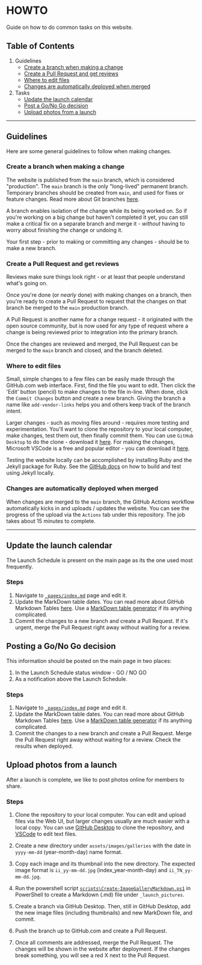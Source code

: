 # HOWTO

Guide on how to do common tasks on this website.

## Table of Contents

1. Guidelines
    - [Create a branch when making a change](#create-a-branch-when-making-a-change)
    - [Create a Pull Request and get reviews](#create-a-pull-request-and-get-reviews)
    - [Where to edit files](#where-to-edit-files)
    - [Changes are automatically deployed when merged](#changes-are-automatically-deployed-when-merged)
2. Tasks
    - [Update the launch calendar](#update-the-launch-calendar)
    - [Post a Go/No Go decision](#post-a-go-no-go-decision)
    - [Upload photos from a launch](#upload-photos-from-a-launch)
---

## Guidelines
Here are some general guidelines to follow when making changes.

### Create a branch when making a change
The website is published from the `main` branch, which is considered "production". The `main` branch 
is the only "long-lived" permanent branch.  Temporary branches should be created from `main`, and used for fixes or feature 
changes. Read more about Git branches [here](https://git-scm.com/book/en/v2/Git-Branching-Branches-in-a-Nutshell).

A branch enables isolation of the change while its being worked on. So if you're working on a big change but haven't 
completed it yet, you can still make a critical fix on a separate branch and merge it - *without* having to worry 
about finishing the change or undoing it.

Your first step - prior to making or committing any changes - should be to make a new branch.

### Create a Pull Request and get reviews
Reviews make sure things look right - or at least that people understand what's going on.

Once you're done (or *nearly* done) with making changes on a branch, then you're ready to create a Pull Request
to request that the changes on that branch be merged to the `main` production branch.

A Pull Request is another name for a change request - it originated with the open source community, but
is now used for any type of request where a change is being reviewed prior to integration into the primary branch.

Once the changes are reviewed and merged, the Pull Request can be merged to the `main` branch and closed, and 
the branch deleted.

### Where to edit files
Small, simple changes to a few files can be easily made through the GitHub.com web interface.  First, find the file
you want to edit.  Then click the 'Edit' button (pencil) to make changes to the file in-line.  When done, click the 
`Commit Changes` button and create a new branch.  Giving the branch a name like `add-vendor-links` helps you and others
keep track of the branch intent.

Larger changes - such as moving files around - requires more testing and experimentation.  You'll want to clone the
repository to your local computer, make changes, test them out, then finally commit them.  You can use `GitHub Desktop`
to do the clone - download it [here](https://desktop.github.com/).  For making the changes, Microsoft VSCode is a free
and popular editor - you can download it [here](https://code.visualstudio.com/download).

Testing the website locally can be accomplished by installing Ruby and the Jekyll package for Ruby.  See the 
[GitHub docs](https://docs.github.com/en/pages/setting-up-a-github-pages-site-with-jekylltesting-your-github-pages-site-locally-with-jekyll#building-your-site-locally)
on how to build and test using Jekyll locally.

### Changes are automatically deployed when merged
When changes are merged to the `main` branch, the GitHub Actions workflow automatically kicks in and uploads / updates the
website.  You can see the progress of the upload via the `Actions` tab under this repository. The job takes about 15 minutes
to complete.

---

## Update the launch calendar
The Launch Schedule is present on the main page as its the one used most frequently.

### Steps
1. Navigate to [`_pages/index.md`](_pages/index.md) page and edit it.
2. Update the MarkDown table dates.  You can read more about GitHub Markdown Tables [here](https://docs.github.com/en/get-started/writing-on-github/working-with-advanced-formatting/organizing-information-with-tables).
   Use a [MarkDown table generator](https://www.tablesgenerator.com/markdown_tables) if its anything complicated.
3. Commit the changes to a new branch and create a Pull Request.  If it's urgent, merge the Pull Request right away without waiting for a review.

## Posting a Go/No Go decision
This information should be posted on the main page in two places:
 1. In the Launch Schedule status window - GO / NO GO
 2. As a notification above the Launch Schedule.

### Steps
1. Navigate to [`_pages/index.md`](_pages/index.md) page and edit it.
2. Update the MarkDown table dates.  You can read more about GitHub Markdown Tables [here](https://docs.github.com/en/get-started/writing-on-github/working-with-advanced-formatting/organizing-information-with-tables).
   Use a [MarkDown table generator](https://www.tablesgenerator.com/markdown_tables) if its anything complicated.
3. Commit the changes to a new branch and create a Pull Request.  Merge the Pull Request right away without waiting for a review.  Check the results when deployed.

## Upload photos from a launch
After a launch is complete, we like to post photos online for members to share.

### Steps
1. Clone the repository to your local computer.
   You can edit and upload files via the Web UI, but larger changes usually are much easier with a local copy.
   You can use [GitHub Desktop](https://desktop.github.com/) to clone the repository, and [VSCode](https://code.visualstudio.com/download)
   to edit text files.

2. Create a new directory under `assets/images/galleries` with the date in `yyyy-mm-dd` (year-month-day) name format.

3. Copy each image and its thumbnail into the new directory.  The expected image format is `ii_yy-mm-dd.jpg` (index_year-month-day) and `ii_TN_yy-mm-dd.jpg`.
 
4. Run the powershell script [`scripts\Create-ImageGalleryMarkdown.ps1`](scripts\Create-ImageGalleryMarkdown.ps1) in PowerShell to create a Markdown (.md)
   file under `_launch_pictures`.
   
5. Create a branch via GitHub Desktop.  Then, still in GitHub Desktop, add the new image files (including thumbnails) and new MarkDown file, and commit.

6. Push the branch up to GitHub.com and create a Pull Request.

7. Once all comments are addressed, merge the Pull Request.  The changes will be shown in the website after deployment.  If the changes
   break something, you will see a red X next to the Pull Request.

